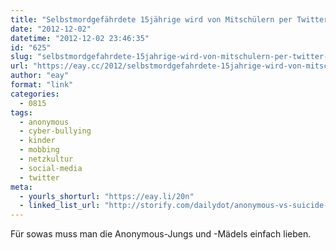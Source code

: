 ```yaml
---
title: "Selbstmordgefährdete 15jährige wird von Mitschülern per Twitter dazu aufgefordert sich umzubringen, dann schreitet Anonymous ein"
date: "2012-12-02"
datetime: "2012-12-02 23:46:35"
id: "625"
slug: "selbstmordgefahrdete-15jahrige-wird-von-mitschulern-per-twitter-dazu-aufgefordert-sich-umzubringen-dann-schreitet-anonymous-ein"
url: "https://eay.cc/2012/selbstmordgefahrdete-15jahrige-wird-von-mitschulern-per-twitter-dazu-aufgefordert-sich-umzubringen-dann-schreitet-anonymous-ein/"
author: "eay"
format: "link"
categories:
  - 0815
tags:
  - anonymous
  - cyber-bullying
  - kinder
  - mobbing
  - netzkultur
  - social-media
  - twitter
meta:
  - yourls_shorturl: "https://eay.li/20n"
  - linked_list_url: "http://storify.com/dailydot/anonymous-vs-suicide-trolls-of-teen-victim"
---
```


Für sowas muss man die Anonymous-Jungs und -Mädels einfach lieben.
